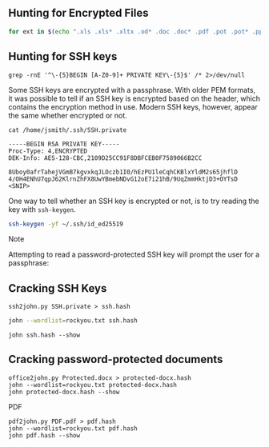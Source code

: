 ## Hunting for Encrypted Files

```sh
for ext in $(echo ".xls .xls* .xltx .od* .doc .doc* .pdf .pot .pot* .pp*");do echo -e "\nFile extension: " $ext; find / -name *$ext 2>/dev/null | grep -v "lib\|fonts\|share\|core" ;done
```

## Hunting for SSH keys

```shell
grep -rnE '^\-{5}BEGIN [A-Z0-9]+ PRIVATE KEY\-{5}$' /* 2>/dev/null
```


Some SSH keys are encrypted with a passphrase. With older PEM formats, it was possible to tell if an SSH key is encrypted based on the header, which contains the encryption method in use. Modern SSH keys, however, appear the same whether encrypted or not.

```shell
cat /home/jsmith/.ssh/SSH.private

-----BEGIN RSA PRIVATE KEY-----
Proc-Type: 4,ENCRYPTED
DEK-Info: AES-128-CBC,2109D25CC91F8DBFCEB0F7589066B2CC

8Uboy0afrTahejVGmB7kgvxkqJLOczb1I0/hEzPU1leCqhCKBlxYldM2s65jhflD
4/OH4ENhU7qpJ62KlrnZhFX8UwYBmebNDvG12oE7i21hB/9UqZmmHktjD3+OYTsD
<SNIP>

```

One way to tell whether an SSH key is encrypted or not, is to try reading the key with `ssh-keygen`.

```sh
ssh-keygen -yf ~/.ssh/id_ed25519 
```


> [!NOTE] 
> Attempting to read a password-protected SSH key will prompt the user for a passphrase:


## Cracking SSH Keys

```shell
ssh2john.py SSH.private > ssh.hash
```

```sh
john --wordlist=rockyou.txt ssh.hash
```

```shell
john ssh.hash --show
```

## Cracking password-protected documents

```shell
office2john.py Protected.docx > protected-docx.hash
john --wordlist=rockyou.txt protected-docx.hash
john protected-docx.hash --show
```


PDF

```shell
pdf2john.py PDF.pdf > pdf.hash
john --wordlist=rockyou.txt pdf.hash
john pdf.hash --show
```

